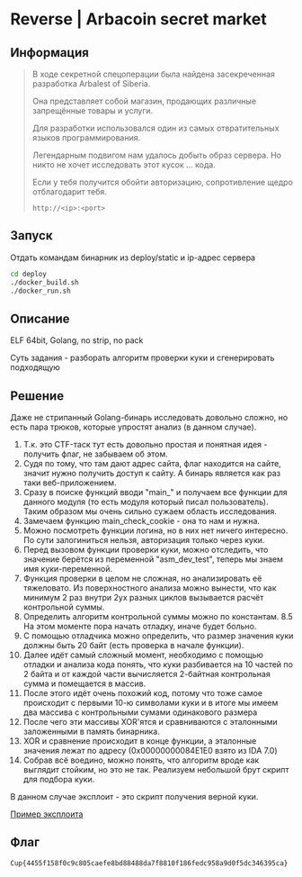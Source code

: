 # Reverse | Arbacoin secret market

## Информация

> В ходе секретной спецоперации была найдена засекреченная разработка Arbalest of Siberia.
> 
> Она представляет собой магазин, продающих различные запрещённые товары и услуги.
> 
> Для разработки использовался один из самых отвратительных языков программирования.
> 
> Легендарным подвигом нам удалось добыть образ сервера. Но никто не хочет исследовать этот кусок ... кода.
> 
> Если у тебя получится обойти авторизацию, сопротивление щедро отблагодарит тебя.
> 
> `http://<ip>:<port>`


## Запуск

Отдать командам бинарник из deploy/static и ip-адрес сервера

```sh
cd deploy
./docker_build.sh
./docker_run.sh
```


## Описание

ELF 64bit, Golang, no strip, no pack

Суть задания - разборать алгоритм проверки куки и сгенерировать подходящую


## Решение

Даже не стрипанный Golang-бинарь исследовать довольно сложно, но есть пара трюков, которые упростят анализ (в данном случае).

1. Т.к. это CTF-таск тут есть довольно простая и понятная идея - получить флаг, не забываем об этом.
2. Судя по тому, что там дают адрес сайта, флаг находится на сайте, значит нужно получить доступ к сайту. А бинарь является как раз таки веб-приложением.
3. Сразу в поиске функций вводи "main_" и получаем все функции для данного модуля (то есть модуля который писал пользователь). Таким образом мы очень сильно сужаем область исследования.
4. Замечаем функцию main_check_cookie - она то нам и нужна.
5. Можно посмотреть функции логина, но в них нет ничего интересно. По сути залогиниться нельзя, авторизация только через куки.
6. Перед вызовом функции проверки куки, можно отследить, что значение берётся из переменной "asm_dev_test", теперь мы знаем имя куки-переменной.
7. Функция проверки в целом не сложная, но анализировать её тяжеловато. Из поверхностного анализа можно вынести, что как минимум 2 раз внутри 2ух разных циклов вызывается расчёт контрольной суммы. 
8. Определить алгоритм контрольной суммы можно по константам.
8.5 На этом моменте пора начать отладку, иначе будет больно.
9. С помощью отладчика можно определить, что размер значения куки должны быть 20 байт (есть проверка в начале функции).
10. Далее идёт самый сложный момент, необходимо с помощью отладки и анализа кода понять, что куки разбивается на 10 частей по 2 байта и от каждой части вычисляется 2-байтная контрольная сумма и помещается в массив.
11. После этого идёт очень похожий код, потому что тоже самое происходит с первыми 10-ю символами куки и в итоге мы имеем два массива с контрольными сумами одинакового размера
12. После чего эти массивы XOR'ятся и сравниваются с эталонными заложенными в память бинарника.
13. XOR и сравнение происходит в конце функции, а эталонные значения лежат по адресу (0x00000000084E1E0 взято из IDA 7.0)
14. Собрав всё воедино, можно понять, что алгоритм вроде как выглядит стойким, но это не так. Реализуем небольшой брут скрипт для подбора куки.

В данном случае эксплоит - это скрипт получения верной куки.

[Пример эксплоита](solve/solver.py)


## Флаг

`Cup{4455f158f0c9c805caefe8bd88488da7f8810f186fedc958a9d0f5dc346395ca}`
